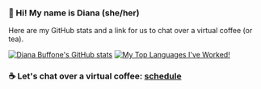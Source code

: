 ### 👋  Hi! My name is Diana (she/her)
Here are my GitHub stats and a link for us to chat over a virtual coffee (or tea).

[![Diana Buffone's GitHub stats](https://github-readme-stats.vercel.app/api?username=Diana20920&theme=tokyonight&show_icons=true&hide_rank=true&hide_title=true&hide=stars,contribs)](https://github.com/anuraghazra/github-readme-stats)
[![My Top Languages I've Worked!](https://github-readme-stats.vercel.app/api/top-langs/?username=Diana20920&layout=compact&theme=tokyonight)](https://github.com/USERNAME/github-readme-stats)
<!-- 
### 🌱 I’m currently learning
- `Docker` | `React` | `Builkite` | `JavaScript` -->

### ☕ Let's chat over a virtual coffee: [schedule](https://calendly.com/diana-pamelaet/coffeechat)

<!--
**Diana20920/Diana20920** is a ✨ _special_ ✨ repository because its `README.md` (this file) appears on your GitHub profile.
Here are some ideas to get you started:

- 👯 I’m looking to collaborate on ...
- 🤔 I’m looking for help with ...
- 💬 Ask me about ...
### 🔭 I’m currently working on ...
**Sweater Weather**
-  ...
- ⚡ Fun fact: ...
-->
